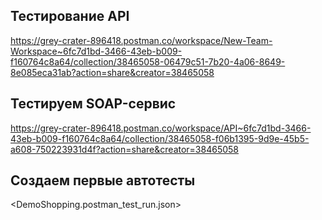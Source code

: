 ## Тестирование API
<https://grey-crater-896418.postman.co/workspace/New-Team-Workspace~6fc7d1bd-3466-43eb-b009-f160764c8a64/collection/38465058-06479c51-7b20-4a06-8649-8e085eca31ab?action=share&creator=38465058>
## Тестируем SOAP-сервис
<https://grey-crater-896418.postman.co/workspace/API~6fc7d1bd-3466-43eb-b009-f160764c8a64/collection/38465058-f06b1395-9d9e-45b5-a608-750223931d4f?action=share&creator=38465058>
## Создаем первые автотесты
<DemoShopping.postman_test_run.json>
